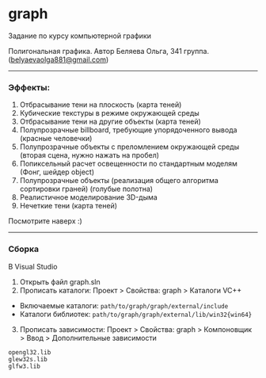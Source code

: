 # graph
Задание по курсу компьютерной графики

Полигональная графика. Автор Беляева Ольга, 341 группа. (belyaevaolga881@gmail.com)
___
### Эффекты:
  1. Отбрасывание тени на плоскость (карта теней)
  2. Кубические текстуры в режиме окружающей среды
  3. Отбрасывание тени на другие объекты (карта теней)
  4. Полупрозрачные billboard, требующие упорядоченного вывода (красные человечки)
  5. Полупрозрачные объекты с преломлением окружающей среды (вторая сцена, нужно нажать на пробел)
  6. Попиксельный расчет освещенности по стандартным моделям (Фонг, шейдер object)
  7. Полупрозрачные объекты (реализация общего алгоритма сортировки граней) (голубые полотна)
  8. Реалистичное моделирование 3D-дыма
  9. Нечеткие тени (карта теней)

  Посмотрите наверх :)
  ___
### Сборка
В Visual Studio
1. Открыть файл graph.sln
2. Прописать каталоги: Проект > Свойства: graph > Каталоги VC++
  * Включаемые каталоги: `path/to/graph/graph/external/include`
  * Каталоги библиотек: `path/to/graph/graph/external/lib/win32{win64}`
3. Прописать зависимости: Проект > Свойства: graph > Компоновщик > Ввод > Дополнительные зависимости
```
opengl32.lib
glew32s.lib
glfw3.lib
```
